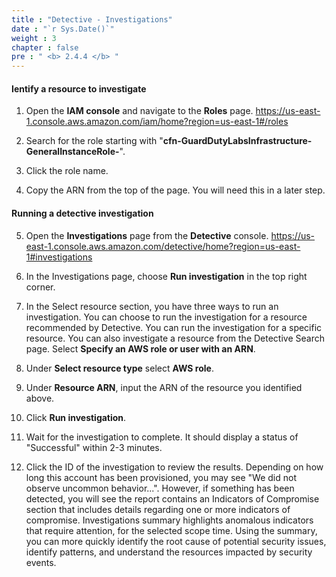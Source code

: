 ```yaml
---
title : "Detective - Investigations"
date : "`r Sys.Date()`"
weight : 3
chapter : false
pre : " <b> 2.4.4 </b> "
---
```


#### Ientify a resource to investigate

1. Open the **IAM console** and navigate to the **Roles** page. https://us-east-1.console.aws.amazon.com/iam/home?region=us-east-1#/roles

 
2. Search for the role starting with "**cfn-GuardDutyLabsInfrastructure-GeneralInstanceRole-**".



3. Click the role name.



4. Copy the ARN from the top of the page. You will need this in a later step.

#### Running a detective investigation

5. Open the **Investigations** page from the **Detective** console. https://us-east-1.console.aws.amazon.com/detective/home?region=us-east-1#investigations 


6. In the Investigations page, choose **Run investigation** in the top right corner.


7. In the Select resource section, you have three ways to run an investigation. You can choose to run the investigation for a resource recommended by Detective. You can run the investigation for a specific resource. You can also investigate a resource from the Detective Search page. Select **Specify an AWS role or user with an ARN**.



8. Under **Select resource type** select **AWS role**.


9. Under **Resource ARN**, input the ARN of the resource you identified above.



10. Click **Run investigation**.



11. Wait for the investigation to complete. It should display a status of "Successful" within 2-3 minutes.




12. Click the ID of the investigation to review the results. Depending on how long this account has been provisioned, you may see "We did not observe uncommon behavior...". However, if something has been detected, you will see the report contains an Indicators of Compromise section that includes details regarding one or more indicators of compromise. Investigations summary highlights anomalous indicators that require attention, for the selected scope time. Using the summary, you can more quickly identify the root cause of potential security issues, identify patterns, and understand the resources impacted by security events.